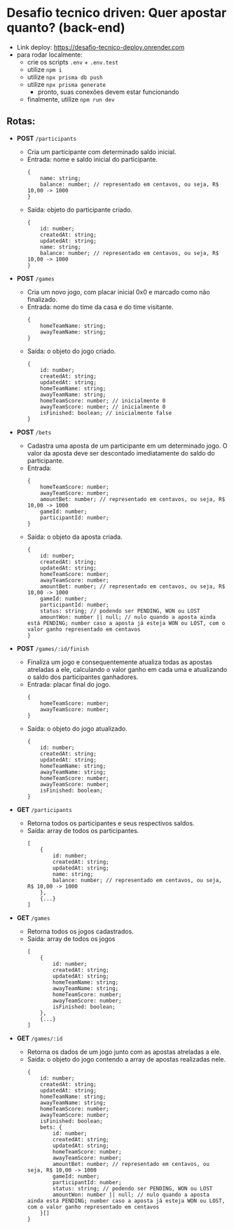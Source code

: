 # Desafio tecnico driven: Quer apostar quanto? (back-end)

- Link deploy: https://desafio-tecnico-deploy.onrender.com
- para rodar localmente:
  - crie os scripts `.env` + `.env.test`
  - utilize `npm i`
  - utilize `npx prisma db push`
  - utilize `npx prisma generate`
    - pronto, suas conexões devem estar funcionando
  - finalmente, utilize `npm run dev`

## Rotas:

* **POST** `/participants`

  * Cria um participante com determinado saldo inicial.
  * Entrada: nome e saldo inicial do participante.
    ```tsx
    {
    	name: string;
    	balance: number; // representado em centavos, ou seja, R$ 10,00 -> 1000
    }
    ```
  * Saída: objeto do participante criado.
    ```tsx
    {
    	id: number;
    	createdAt: string;
    	updatedAt: string;
    	name: string;
    	balance: number; // representado em centavos, ou seja, R$ 10,00 -> 1000
    }
    ```
* **POST** `/games`

  * Cria um novo jogo, com placar inicial 0x0 e marcado como não finalizado.
  * Entrada: nome do time da casa e do time visitante.
    ```tsx
    {
    	homeTeamName: string;
    	awayTeamName: string;
    }
    ```
  * Saída: o objeto do jogo criado.
    ```tsx
    {
    	id: number;
    	createdAt: string;
    	updatedAt: string;
    	homeTeamName: string;
    	awayTeamName: string;
    	homeTeamScore: number; // inicialmente 0
    	awayTeamScore: number; // inicialmente 0
    	isFinished: boolean; // inicialmente false
    }
    ```
* **POST** `/bets`

  * Cadastra uma aposta de um participante em um determinado jogo. O valor da aposta deve ser descontado imediatamente do saldo do participante.
  * Entrada:
    ```tsx
    { 
    	homeTeamScore: number;
    	awayTeamScore: number; 
    	amountBet: number; // representado em centavos, ou seja, R$ 10,00 -> 1000
    	gameId: number; 
    	participantId: number;
    }
    ```
  * Saída: o objeto da aposta criada.
    ```tsx
    {
    	id: number;
    	createdAt: string;
    	updatedAt: string;
    	homeTeamScore: number;
    	awayTeamScore: number;
    	amountBet: number; // representado em centavos, ou seja, R$ 10,00 -> 1000
    	gameId: number; 
    	participantId: number;
    	status: string; // podendo ser PENDING, WON ou LOST
    	amountWon: number || null; // nulo quando a aposta ainda está PENDING; number caso a aposta já esteja WON ou LOST, com o valor ganho representado em centavos
    }
    ```
* **POST** `/games/:id/finish`

  * Finaliza um jogo e consequentemente atualiza todas as apostas atreladas a ele, calculando o valor ganho em cada uma e atualizando o saldo dos participantes ganhadores.
  * Entrada: placar final do jogo.
    ```tsx
    {
    	homeTeamScore: number;
    	awayTeamScore: number;
    }
    ```
  * Saída: o objeto do jogo atualizado.
    ```tsx
    {
    	id: number;
    	createdAt: string;
    	updatedAt: string;
    	homeTeamName: string;
    	awayTeamName: string;
    	homeTeamScore: number;
    	awayTeamScore: number;
    	isFinished: boolean;
    }
    ```
* **GET** `/participants`

  * Retorna todos os participantes e seus respectivos saldos.
  * Saída: array de todos os participantes.
    ```tsx
    [
    	{
    		id: number;
    		createdAt: string;
    		updatedAt: string;
    		name: string;
    		balance: number; // representado em centavos, ou seja, R$ 10,00 -> 1000
    	}, 
    	{...}
    ]
    ```
* **GET** `/games`

  * Retorna todos os jogos cadastrados.
  * Saída: array de todos os jogos
    ```tsx
    [
    	{
    		id: number;
    		createdAt: string;
    		updatedAt: string;
    		homeTeamName: string;
    		awayTeamName: string;
    		homeTeamScore: number;
    		awayTeamScore: number;
    		isFinished: boolean;
    	},
    	{...}
    ]
    ```
* **GET** `/games/:id`

  * Retorna os dados de um jogo junto com as apostas atreladas a ele.
  * Saída: o objeto do jogo contendo a array de apostas realizadas nele.
    ```tsx
    {
    	id: number;
    	createdAt: string;
    	updatedAt: string;
    	homeTeamName: string;
    	awayTeamName: string;
    	homeTeamScore: number;
    	awayTeamScore: number;
    	isFinished: boolean;
    	bets: {
    		id: number;
    		createdAt: string;
    		updatedAt: string;
    		homeTeamScore: number;
    		awayTeamScore: number;
    		amountBet: number; // representado em centavos, ou seja, R$ 10,00 -> 1000
    		gameId: number; 
    		participantId: number;
    		status: string; // podendo ser PENDING, WON ou LOST
    		amountWon: number || null; // nulo quando a aposta ainda está PENDING; number caso a aposta já esteja WON ou LOST, com o valor ganho representado em centavos
    	}[]
    }
    ```
